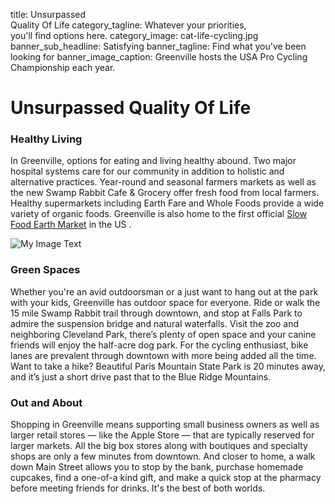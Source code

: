 title: Unsurpassed<br> Quality Of Life
category_tagline: Whatever your priorities,<br> you'll find options here.
category_image: cat-life-cycling.jpg
banner_sub_headline: Satisfying
banner_tagline: Find what you've been looking for
banner_image_caption: Greenville hosts the USA Pro Cycling Championship each year.

# Unsurpassed Quality Of Life

### Healthy Living
In Greenville, options for eating and living healthy abound. Two major hospital systems care for our community in addition to holistic and alternative practices. Year-round and seasonal farmers markets as well as the new Swamp Rabbit Cafe & Grocery offer fresh food from local farmers. Healthy supermarkets including Earth Fare and Whole Foods provide a wide variety of organic foods. Greenville is also home to the first official [Slow Food Earth Market](http://www.earthmarkets.net/network/greenville) in the US .

![My Image Text](/images/cooking.jpg "Optional title") 
### Green Spaces
Whether you're an avid outdoorsman or a just want to hang out at the park with your kids, Greenville has outdoor space for everyone. Ride or walk the 15 mile Swamp Rabbit trail through downtown, and stop at Falls Park to admire the suspension bridge and natural waterfalls. Visit the zoo and neighboring Cleveland Park, there’s plenty of open space and your canine friends will enjoy the half-acre dog park. For the cycling enthusiast, bike lanes are prevalent through downtown with more being added all the time. Want to take a hike? Beautiful Paris Mountain State Park is 20 minutes away, and it’s just a short drive past that to the Blue Ridge Mountains.

### Out and About
Shopping in Greenville means supporting small business owners as well as larger retail stores — like the Apple Store — that are typically reserved for larger markets. All the big box stores along with boutiques and specialty shops are only a few minutes from downtown. And closer to home, a walk down Main Street allows you to stop by the bank, purchase homemade cupcakes, find a one-of-a kind gift, and make a quick stop at the pharmacy before meeting friends for drinks. It's the best of both worlds.